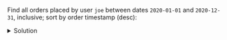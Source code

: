 Find all orders placed by user `joe` between dates `2020-01-01` and `2020-12-31`, inclusive; sort by order timestamp (desc):
 
<details>
  <summary>Solution</summary>
```
SELECT * 
FROM orders_by_user 
WHERE user_id = 'joe'
  AND order_timestamp >= '2020-01-01'
  AND order_timestamp <  '2021-01-01';
```{{execute}}
</details>
